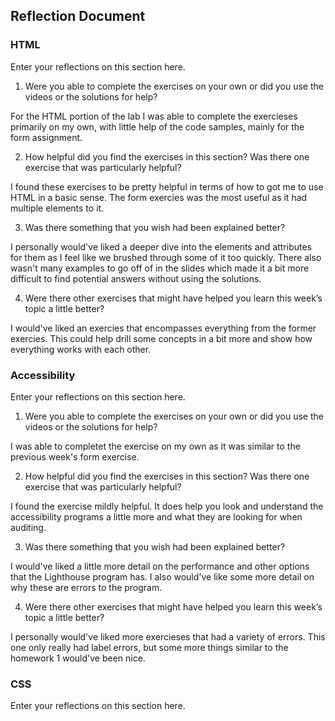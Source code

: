 ## Reflection Document

### HTML

Enter your reflections on this section here.

1. Were you able to complete the exercises on your own or did you use the
   videos or the solutions for help?

For the HTML portion of the lab I was able to complete the exercieses primarily on my own, with little help of the code samples, mainly for the form assignment.

2. How helpful did you find the exercises in this section? Was there one
   exercise that was particularly helpful?

I found these exercises to be pretty helpful in terms of how to got me to use HTML in a basic sense. The form exercies was the most useful as it had multiple elements to it.

3. Was there something that you wish had been explained better?

I personally would've liked a deeper dive into the elements and attributes for them as I feel like we brushed through some of it too quickly. There also wasn't many examples to go off of in the slides which made it a bit more difficult to find potential answers without using the solutions.

4. Were there other exercises that might have helped you learn this week’s
   topic a little better?

I would've liked an exercies that encompasses everything from the former exercies. This could help drill some concepts in a bit more and show how everything works with each other.

### Accessibility

Enter your reflections on this section here.

1. Were you able to complete the exercises on your own or did you use the
   videos or the solutions for help?

I was able to completet the exercise on my own as it was similar to the previous week's form exercise.

2. How helpful did you find the exercises in this section? Was there one
   exercise that was particularly helpful?

I found the exercise mildly helpful. It does help you look and understand the accessibility programs a little more and what they are looking for
when auditing.

3. Was there something that you wish had been explained better?

I would've liked a little more detail on the performance and other options that the Lighthouse program has. I also would've like some more detail
on why these are errors to the program.

4. Were there other exercises that might have helped you learn this week’s
   topic a little better?

I personally would've liked more exercieses that had a variety of errors. This one only really had label errors, but some more things similar
to the homework 1 would've been nice.

### CSS

Enter your reflections on this section here.

